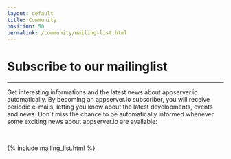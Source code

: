 ```yaml
---
layout: default
title: Community
position: 50
permalink: /community/mailing-list.html
---
```


# Subscribe to our mailinglist
***

Get interesting informations and the latest news about appserver.io automatically.
By becoming an appserver.io subscriber, you will receive periodic e-mails, letting you know about the latest
developments, events and news. Don´t miss the chance to be automatically informed whenever some exciting
news about appserver.io are available:

<p><br/></p>
{% include mailing_list.html %}
